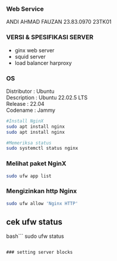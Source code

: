 ### Web Service

ANDI AHMAD FAUZAN
23.83.0970
23TK01

### VERSI & SPESIFIKASI SERVER

- ginx web server
- squid server
- load balancer harproxy

### OS

Distributor  : Ubuntu <br>
Description  : Ubuntu 22.02.5 LTS <br>
Release      : 22.04 <br>
Codename     : Jammy <br>

```bash
#Install NginX
sudo apt install nginx
sudo apt install nginx

#Memeriksa status
sudo systemctl status nginx
```

### Melihat paket NginX
```bash
sudo ufw app list
```

### Mengizinkan http Nginx
```bash
sudo ufw allow 'Nginx HTTP'
```

## cek ufw status
bash```
sudo ufw status
```

### setting server blocks



